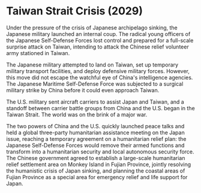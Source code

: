 # Taiwan Strait Crisis (2029)

Under the pressure of the crisis of Japanese archipelago sinking, the Japanese military launched an internal coup. The radical young officers of the Japanese Self-Defense Forces lost control and prepared for a full-scale surprise attack on Taiwan, intending to attack the Chinese relief volunteer army stationed in Taiwan.

The Japanese military attempted to land on Taiwan, set up temporary military transport facilities, and deploy defensive military forces. However, this move did not escape the watchful eye of China's intelligence agencies. The Japanese Maritime Self-Defense Force was subjected to a surgical military strike by China before it could even approach Taiwan.

The U.S. military sent aircraft carriers to assist Japan and Taiwan, and a standoff between carrier battle groups from China and the U.S. began in the Taiwan Strait. The world was on the brink of a major war.

The two powers of China and the U.S. quickly launched peace talks and held a global three-party humanitarian assistance meeting on the Japan issue, reaching a temporary agreement on a humanitarian relief plan: the Japanese Self-Defense Forces would remove their armed functions and transform into a humanitarian security and local autonomous security force. The Chinese government agreed to establish a large-scale humanitarian relief settlement area on Monkey Island in Fujian Province, jointly resolving the humanistic crisis of Japan sinking, and planning the coastal areas of Fujian Province as a special area for emergency relief and life support for Japan.
